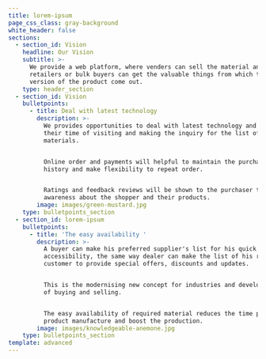 ```yaml
---
title: lorem-ipsum
page_css_class: gray-background
white_header: false
sections:
  - section_id: Vision
    headline: Our Vision
    subtitle: >-
      We provide a web platform, where venders can sell the material and the
      retailers or bulk buyers can get the valuable things from which the final
      version of the product come out.
    type: header_section
  - section_id: Vision
    bulletpoints:
      - title: Deal with latest technology
        description: >-
          We provides opportunities to deal with latest technology and avoid
          their time of visiting and making the inquiry for the list of
          materials. 


          Online order and payments will helpful to maintain the purchase
          history and make flexibility to repeat order.


          Ratings and feedback reviews will be shown to the purchaser to get
          awareness about the shopper and their products.  
        image: images/green-mustard.jpg
    type: bulletpoints_section
  - section_id: lorem-ipsum
    bulletpoints:
      - title: 'The easy availability '
        description: >-
          A buyer can make his preferred supplier's list for his quick
          accessibility, the same way dealer can make the list of his regular
          customer to provide special offers, discounts and updates. 


          This is the modernising new concept for industries and develop new way
          of buying and selling.


          The easy availability of required material reduces the time phase of
          product manufacture and boost the production. 
        image: images/knowledgeable-anemone.jpg
    type: bulletpoints_section
template: advanced
---
```

